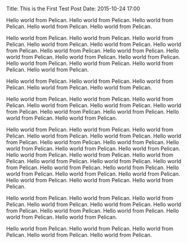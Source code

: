 Title: This is the First Test Post
Date: 2015-10-24 17:00

Hello world from Pelican. Hello world from Pelican. Hello world from Pelican. Hello world from Pelican. Hello world from Pelican.

Hello world from Pelican. Hello world from Pelican. Hello world from Pelican. Hello world from Pelican. Hello world from Pelican. Hello world from Pelican. Hello world from Pelican. Hello world from Pelican. Hello world from Pelican. Hello world from Pelican. Hello world from Pelican. Hello world from Pelican. Hello world from Pelican. Hello world from Pelican. Hello world from Pelican.

Hello world from Pelican. Hello world from Pelican. Hello world from Pelican. Hello world from Pelican. Hello world from Pelican.

Hello world from Pelican. Hello world from Pelican. Hello world from Pelican. Hello world from Pelican. Hello world from Pelican. Hello world from Pelican. Hello world from Pelican. Hello world from Pelican. Hello world from Pelican. Hello world from Pelican.

Hello world from Pelican. Hello world from Pelican. Hello world from Pelican. Hello world from Pelican. Hello world from Pelican. Hello world from Pelican. Hello world from Pelican. Hello world from Pelican. Hello world from Pelican. Hello world from Pelican. Hello world from Pelican. Hello world from Pelican. Hello world from Pelican. Hello world from Pelican. Hello world from Pelican. Hello world from Pelican. Hello world from Pelican. Hello world from Pelican. Hello world from Pelican. Hello world from Pelican. Hello world from Pelican. Hello world from Pelican. Hello world from Pelican. Hello world from Pelican. Hello world from Pelican.

Hello world from Pelican. Hello world from Pelican. Hello world from Pelican. Hello world from Pelican. Hello world from Pelican. Hello world from Pelican. Hello world from Pelican. Hello world from Pelican. Hello world from Pelican. Hello world from Pelican.

Hello world from Pelican. Hello world from Pelican. Hello world from Pelican. Hello world from Pelican. Hello world from Pelican.


